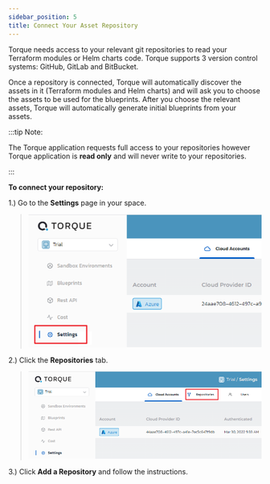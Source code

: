```yaml
---
sidebar_position: 5
title: Connect Your Asset Repository
---
```


Torque needs access to your relevant git repositories to read your Terraform modules or Helm charts code.
Torque supports 3 version control systems: GitHub, GitLab and BitBucket.

Once a repository is connected, Torque will automatically discover the assets in it (Terraform modules and Helm charts) and will ask you to choose the assets to be used for the blueprints. After you choose the relevant assets, Torque will automatically generate initial blueprints from your assets.

:::tip Note:

The Torque application requests full access to your repositories however Torque application is **read only** and will never write to your repositories.

:::

**To connect your repository:**

1.) Go to the **Settings** page in your space.

  > ![Locale Dropdown](/img/settings.png)
  
2.) Click the **Repositories** tab.

  > ![Locale Dropdown](/img/repository.png)

3.) Click **Add a Repository** and follow the instructions.